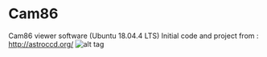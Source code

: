# Cam86
Cam86 viewer software (Ubuntu 18.04.4 LTS)
Initial code and project from : http://astroccd.org/
![alt tag](https://user-images.githubusercontent.com/62945942/78075145-46549300-73a4-11ea-9742-7980d50ac89e.PNG)
